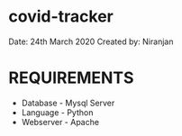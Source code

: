 # covid-tracker

Date: 24th March 2020
Created by: Niranjan



# REQUIREMENTS

* Database - Mysql Server
* Language - Python
* Webserver - Apache